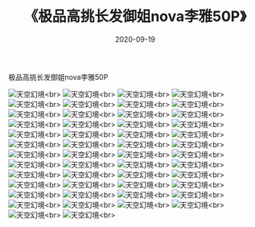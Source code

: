 ﻿---
layout: post
title: 《极品高挑长发御姐nova李雅50P》
date: 2020-09-19
img: http://photo.orgx.cf/性感/2020/极品高挑长发御姐nova李雅50P/000.jpg
tags: [美女,性感,泳衣]
---

极品高挑长发御姐nova李雅50P



![天空幻境](http://photo.orgx.cf/性感/2020/极品高挑长发御姐nova李雅50P/001.jpg''天空幻境'')<br>
![天空幻境](http://photo.orgx.cf/性感/2020/极品高挑长发御姐nova李雅50P/002.jpg''天空幻境'')<br>
![天空幻境](http://photo.orgx.cf/性感/2020/极品高挑长发御姐nova李雅50P/003.jpg''天空幻境'')<br>
![天空幻境](http://photo.orgx.cf/性感/2020/极品高挑长发御姐nova李雅50P/004.jpg''天空幻境'')<br>
![天空幻境](http://photo.orgx.cf/性感/2020/极品高挑长发御姐nova李雅50P/005.jpg''天空幻境'')<br>
![天空幻境](http://photo.orgx.cf/性感/2020/极品高挑长发御姐nova李雅50P/006.jpg''天空幻境'')<br>
![天空幻境](http://photo.orgx.cf/性感/2020/极品高挑长发御姐nova李雅50P/007.jpg''天空幻境'')<br>
![天空幻境](http://photo.orgx.cf/性感/2020/极品高挑长发御姐nova李雅50P/008.jpg''天空幻境'')<br>
![天空幻境](http://photo.orgx.cf/性感/2020/极品高挑长发御姐nova李雅50P/009.jpg''天空幻境'')<br>
![天空幻境](http://photo.orgx.cf/性感/2020/极品高挑长发御姐nova李雅50P/010.jpg''天空幻境'')<br>
![天空幻境](http://photo.orgx.cf/性感/2020/极品高挑长发御姐nova李雅50P/011.jpg''天空幻境'')<br>
![天空幻境](http://photo.orgx.cf/性感/2020/极品高挑长发御姐nova李雅50P/012.jpg''天空幻境'')<br>
![天空幻境](http://photo.orgx.cf/性感/2020/极品高挑长发御姐nova李雅50P/013.jpg''天空幻境'')<br>
![天空幻境](http://photo.orgx.cf/性感/2020/极品高挑长发御姐nova李雅50P/014.jpg''天空幻境'')<br>
![天空幻境](http://photo.orgx.cf/性感/2020/极品高挑长发御姐nova李雅50P/015.jpg''天空幻境'')<br>
![天空幻境](http://photo.orgx.cf/性感/2020/极品高挑长发御姐nova李雅50P/016.jpg''天空幻境'')<br>
![天空幻境](http://photo.orgx.cf/性感/2020/极品高挑长发御姐nova李雅50P/017.jpg''天空幻境'')<br>
![天空幻境](http://photo.orgx.cf/性感/2020/极品高挑长发御姐nova李雅50P/018.jpg''天空幻境'')<br>
![天空幻境](http://photo.orgx.cf/性感/2020/极品高挑长发御姐nova李雅50P/019.jpg''天空幻境'')<br>
![天空幻境](http://photo.orgx.cf/性感/2020/极品高挑长发御姐nova李雅50P/020.jpg''天空幻境'')<br>
![天空幻境](http://photo.orgx.cf/性感/2020/极品高挑长发御姐nova李雅50P/021.jpg''天空幻境'')<br>
![天空幻境](http://photo.orgx.cf/性感/2020/极品高挑长发御姐nova李雅50P/022.jpg''天空幻境'')<br>
![天空幻境](http://photo.orgx.cf/性感/2020/极品高挑长发御姐nova李雅50P/023.jpg''天空幻境'')<br>
![天空幻境](http://photo.orgx.cf/性感/2020/极品高挑长发御姐nova李雅50P/024.jpg''天空幻境'')<br>
![天空幻境](http://photo.orgx.cf/性感/2020/极品高挑长发御姐nova李雅50P/025.jpg''天空幻境'')<br>
![天空幻境](http://photo.orgx.cf/性感/2020/极品高挑长发御姐nova李雅50P/026.jpg''天空幻境'')<br>
![天空幻境](http://photo.orgx.cf/性感/2020/极品高挑长发御姐nova李雅50P/027.jpg''天空幻境'')<br>
![天空幻境](http://photo.orgx.cf/性感/2020/极品高挑长发御姐nova李雅50P/028.jpg''天空幻境'')<br>
![天空幻境](http://photo.orgx.cf/性感/2020/极品高挑长发御姐nova李雅50P/029.jpg''天空幻境'')<br>
![天空幻境](http://photo.orgx.cf/性感/2020/极品高挑长发御姐nova李雅50P/030.jpg''天空幻境'')<br>
![天空幻境](http://photo.orgx.cf/性感/2020/极品高挑长发御姐nova李雅50P/031.jpg''天空幻境'')<br>
![天空幻境](http://photo.orgx.cf/性感/2020/极品高挑长发御姐nova李雅50P/032.jpg''天空幻境'')<br>
![天空幻境](http://photo.orgx.cf/性感/2020/极品高挑长发御姐nova李雅50P/033.jpg''天空幻境'')<br>
![天空幻境](http://photo.orgx.cf/性感/2020/极品高挑长发御姐nova李雅50P/034.jpg''天空幻境'')<br>
![天空幻境](http://photo.orgx.cf/性感/2020/极品高挑长发御姐nova李雅50P/035.jpg''天空幻境'')<br>
![天空幻境](http://photo.orgx.cf/性感/2020/极品高挑长发御姐nova李雅50P/036.jpg''天空幻境'')<br>
![天空幻境](http://photo.orgx.cf/性感/2020/极品高挑长发御姐nova李雅50P/037.jpg''天空幻境'')<br>
![天空幻境](http://photo.orgx.cf/性感/2020/极品高挑长发御姐nova李雅50P/038.jpg''天空幻境'')<br>
![天空幻境](http://photo.orgx.cf/性感/2020/极品高挑长发御姐nova李雅50P/039.jpg''天空幻境'')<br>
![天空幻境](http://photo.orgx.cf/性感/2020/极品高挑长发御姐nova李雅50P/040.jpg''天空幻境'')<br>
![天空幻境](http://photo.orgx.cf/性感/2020/极品高挑长发御姐nova李雅50P/041.jpg''天空幻境'')<br>
![天空幻境](http://photo.orgx.cf/性感/2020/极品高挑长发御姐nova李雅50P/042.jpg''天空幻境'')<br>
![天空幻境](http://photo.orgx.cf/性感/2020/极品高挑长发御姐nova李雅50P/043.jpg''天空幻境'')<br>
![天空幻境](http://photo.orgx.cf/性感/2020/极品高挑长发御姐nova李雅50P/044.jpg''天空幻境'')<br>
![天空幻境](http://photo.orgx.cf/性感/2020/极品高挑长发御姐nova李雅50P/045.jpg''天空幻境'')<br>
![天空幻境](http://photo.orgx.cf/性感/2020/极品高挑长发御姐nova李雅50P/046.jpg''天空幻境'')<br>
![天空幻境](http://photo.orgx.cf/性感/2020/极品高挑长发御姐nova李雅50P/047.jpg''天空幻境'')<br>
![天空幻境](http://photo.orgx.cf/性感/2020/极品高挑长发御姐nova李雅50P/048.jpg''天空幻境'')<br>
![天空幻境](http://photo.orgx.cf/性感/2020/极品高挑长发御姐nova李雅50P/049.jpg''天空幻境'')<br>
![天空幻境](http://photo.orgx.cf/性感/2020/极品高挑长发御姐nova李雅50P/050.jpg''天空幻境'')<br>